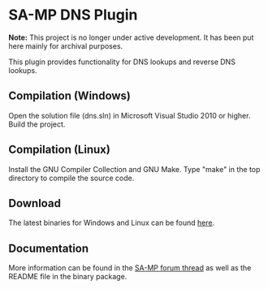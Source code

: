 SA-MP DNS Plugin
================

**Note:** This project is no longer under active development. It has been put here mainly for archival purposes.

This plugin provides functionality for DNS lookups and reverse DNS lookups.

Compilation (Windows)
---------------------

Open the solution file (dns.sln) in Microsoft Visual Studio 2010 or higher. Build the project.

Compilation (Linux)
-------------------

Install the GNU Compiler Collection and GNU Make. Type "make" in the top directory to compile the source code.


Download
--------

The latest binaries for Windows and Linux can be found [here](https://github.com/samp-incognito/samp-dns-plugin/releases).

Documentation
-------------

More information can be found in the [SA-MP forum thread](http://forum.sa-mp.com/showthread.php?t=75605) as well as the README file in the binary package.
